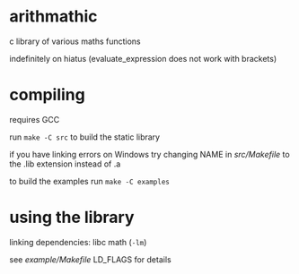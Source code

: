 # arithmathic

c library of various maths functions

indefinitely on hiatus (evaluate_expression does not work with brackets)

# compiling

requires GCC

run `make -C src` to build the static library

if you have linking errors on Windows try changing NAME in *src/Makefile* to the .lib extension instead of .a

to build the examples run `make -C examples`

# using the library

linking dependencies: libc math (`-lm`)

see *example/Makefile* LD_FLAGS for details